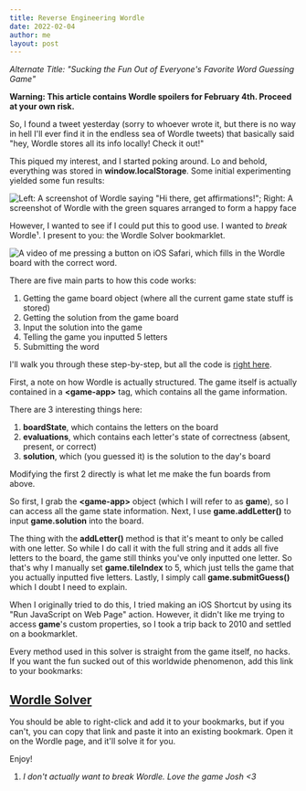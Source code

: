 ```yaml
---
title: Reverse Engineering Wordle
date: 2022-02-04
author: me
layout: post
---
```


*Alternate Title: "Sucking the Fun Out of Everyone's Favorite Word Guessing Game"*

**Warning: This article contains Wordle spoilers for February 4th. Proceed at your own risk.**

So, I found a tweet yesterday (sorry to whoever wrote it, but there is no way in hell I'll ever find it in the endless sea of Wordle tweets) that basically said "hey, Wordle stores all its info locally! Check it out!"

This piqued my interest, and I started poking around. Lo and behold, everything was stored in **window.localStorage**. Some initial experimenting yielded some fun results:

![Left: A screenshot of Wordle saying "Hi there, get affirmations!"; Right: A screenshot of Wordle with the green squares arranged to form a happy face](/assets/images/posts/2022/02/04/experiments.png)

However, I wanted to see if I could put this to good use. I wanted to *break* Wordle¹. I present to you: the Wordle Solver bookmarklet.

![A video of me pressing a button on iOS Safari, which fills in the Wordle board with the correct word.](/assets/images/posts/2022/02/04/solver.gif)

There are five main parts to how this code works:

1. Getting the game board object (where all the current game state stuff is stored)
2. Getting the solution from the game board
3. Input the solution into the game
4. Telling the game you inputted 5 letters
5. Submitting the word

I'll walk you through these step-by-step, but all the code is [right here](https://gist.github.com/jwhamilton99/b9b50355490e41c147855a254c4442e5).

First, a note on how Wordle is actually structured. The game itself is actually contained in a **\<game-app\>** tag, which contains all the game information.

There are 3 interesting things here:

1. **boardState**, which contains the letters on the board
2. **evaluations**, which contains each letter's state of correctness (absent, present, or correct)
3. **solution**, which (you guessed it) is the solution to the day's board

Modifying the first 2 directly is what let me make the fun boards from above.

So first, I grab the **\<game-app\>** object (which I will refer to as **game**), so I can access all the game state information. Next, I use **game.addLetter()** to input **game.solution** into the board.

The thing with the **addLetter()** method is that it's meant to only be called with one letter. So while I do call it with the full string and it adds all five letters to the board, the game still thinks you've only inputted one letter. So that's why I manually set **game.tileIndex** to 5, which just tells the game that you actually inputted five letters. Lastly, I simply call **game.submitGuess()** which I doubt I need to explain.

When I originally tried to do this, I tried making an iOS Shortcut by using its "Run JavaScript on Web Page" action. However, it didn't like me trying to access **game**'s custom properties, so I took a trip back to 2010 and settled on a bookmarklet.

Every method used in this solver is straight from the game itself, no hacks. If you want the fun sucked out of this worldwide phenomenon, add this link to your bookmarks:

<h2><a href='javascript:(function() { if(window.location.host == "www.powerlanguage.co.uk" && window.location.pathname == "/wordle/") { let game = document.body.getElementsByTagName("game-app")[0]; if(game.gameStatus != "IN_PROGRESS") { window.alert("Game is already finished."); return; } game.addLetter(game.solution); game.tileIndex = 5; game.submitGuess(); } else { window.alert("You are currently not on the Wordle website."); } })();'>Wordle Solver</a></h2>

You should be able to right-click and add it to your bookmarks, but if you can't, you can copy that link and paste it into an existing bookmark. Open it on the Wordle page, and it'll solve it for you.

Enjoy!

1. *I don't actually want to break Wordle. Love the game Josh <3*